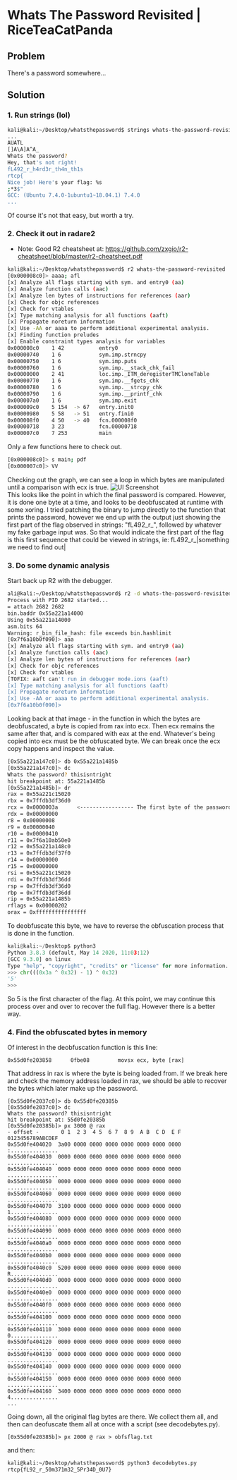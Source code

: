 # Whats The Password Revisited | RiceTeaCatPanda
## Problem
There's a password somewhere...

## Solution
### 1. Run strings (lol)
```bash
kali@kali:~/Desktop/whatsthepassword$ strings whats-the-password-revisited 
...
AUATL
[]A\A]A^A_
Whats the password? 
Hey, that's not right!
fL492_r_h4rd3r_th4n_th1s
rtcp{
Nice job! Here's your flag: %s
;*3$"
GCC: (Ubuntu 7.4.0-1ubuntu1~18.04.1) 7.4.0
...
```
Of course it's not that easy, but worth a try.

### 2. Check it out in radare2
 - Note: Good R2 cheatsheet at: https://github.com/zxgio/r2-cheatsheet/blob/master/r2-cheatsheet.pdf

 ```bash
 kali@kali:~/Desktop/whatsthepassword$ r2 whats-the-password-revisited 
[0x000008c0]> aaaa; afl
[x] Analyze all flags starting with sym. and entry0 (aa)
[x] Analyze function calls (aac)
[x] Analyze len bytes of instructions for references (aar)
[x] Check for objc references
[x] Check for vtables
[x] Type matching analysis for all functions (aaft)
[x] Propagate noreturn information
[x] Use -AA or aaaa to perform additional experimental analysis.
[x] Finding function preludes
[x] Enable constraint types analysis for variables
0x000008c0    1 42           entry0
0x00000740    1 6            sym.imp.strncpy
0x00000750    1 6            sym.imp.puts
0x00000760    1 6            sym.imp.__stack_chk_fail
0x00000000    2 41           loc.imp._ITM_deregisterTMCloneTable
0x00000770    1 6            sym.imp.__fgets_chk
0x00000780    1 6            sym.imp.__strcpy_chk
0x00000790    1 6            sym.imp.__printf_chk
0x000007a0    1 6            sym.imp.exit
0x000009c0    5 154  -> 67   entry.init0
0x00000980    5 58   -> 51   entry.fini0
0x000008f0    4 50   -> 40   fcn.000008f0
0x00000718    3 23           fcn.00000718
0x000007c0    7 253          main
```
Only a few functions here to check out.

```bash
[0x000008c0]> s main; pdf
[0x000007c0]> VV
```

Checking out the graph, we can see a loop in which bytes are manipulated until a comparison with ecx is true.
![UI Screenshot](graph.jpg)  
This looks like the point in which the final password is compared. However, it is done one byte at a time, and looks to be deobfuscated at runtime with some xoring. I tried patching the binary to jump directly to the function that prints the password, however we end up with the output just showing the first part of the flag observed in strings: "fL492_r_", followed by whatever my fake garbage input was. So that would indicate the first part of the flag is this first sequence that could be viewed in strings, ie: fL492_r_|something we need to find out|


### 3. Do some dynamic analysis
Start back up R2 with the debugger.
```bash
ali@kali:~/Desktop/whatsthepassword$ r2 -d whats-the-password-revisited 
Process with PID 2682 started...
= attach 2682 2682
bin.baddr 0x55a221a14000
Using 0x55a221a14000
asm.bits 64
Warning: r_bin_file_hash: file exceeds bin.hashlimit
[0x7f6a10b0f090]> aaa
[x] Analyze all flags starting with sym. and entry0 (aa)
[x] Analyze function calls (aac)
[x] Analyze len bytes of instructions for references (aar)
[x] Check for objc references
[x] Check for vtables
[TOFIX: aaft can't run in debugger mode.ions (aaft)
[x] Type matching analysis for all functions (aaft)
[x] Propagate noreturn information
[x] Use -AA or aaaa to perform additional experimental analysis.
[0x7f6a10b0f090]> 
```

Looking back at that image - in the function in which the bytes are deobfuscated, a byte is copied from rax into ecx. Then ecx remains the same after that, and is compared with eax at the end. Whatever's being copied into ecx must be the obfuscated byte. We can break once the ecx copy happens and inspect the value.
```bash
[0x55a221a147c0]> db 0x55a221a1485b
[0x55a221a147c0]> dc
Whats the password? thisisntright
hit breakpoint at: 55a221a1485b
[0x55a221a1485b]> dr
rax = 0x55a221c15020
rbx = 0x7ffdb3df36d0
rcx = 0x0000003a      <----------------- The first byte of the password
rdx = 0x00000000
r8 = 0x00000008
r9 = 0x00000040
r10 = 0x00000410
r11 = 0x7f6a10ab50e0
r12 = 0x55a221a148c0
r13 = 0x7ffdb3df37f0
r14 = 0x00000000
r15 = 0x00000000
rsi = 0x55a221c15020
rdi = 0x7ffdb3df36dd
rsp = 0x7ffdb3df36d0
rbp = 0x7ffdb3df36dd
rip = 0x55a221a1485b
rflags = 0x00000202
orax = 0xffffffffffffffff
```

To deobfuscate this byte, we have to reverse the obfuscation process that is done in the function.
```python
kali@kali:~/Desktop$ python3
Python 3.8.3 (default, May 14 2020, 11:03:12) 
[GCC 9.3.0] on linux
Type "help", "copyright", "credits" or "license" for more information.
>>> chr(((0x3a ^ 0x32) - 1) ^ 0x32)
'5'
>>>
```
So 5 is the first character of the flag. At this point, we may continue this process over and over to recover the full flag. However there is a better way.

### 4. Find the obfuscated bytes in memory
Of interest in the deobfuscation function is this line:
```
0x55d0fe203858      0fbe08         movsx ecx, byte [rax]
```
That address in rax is where the byte is being loaded from. If we break here and check the memory address loaded in rax, we should be able to recover the bytes which later make up the password.
```
[0x55d0fe2037c0]> db 0x55d0fe20385b
[0x55d0fe2037c0]> dc
Whats the password? thisisntright
hit breakpoint at: 55d0fe20385b
[0x55d0fe20385b]> px 3000 @ rax
- offset -       0 1  2 3  4 5  6 7  8 9  A B  C D  E F  0123456789ABCDEF
0x55d0fe404020  3a00 0000 0000 0000 0000 0000 0000 0000  :...............                                                                                                              
0x55d0fe404030  0000 0000 0000 0000 0000 0000 0000 0000  ................
0x55d0fe404040  0000 0000 0000 0000 0000 0000 0000 0000  ................
0x55d0fe404050  0000 0000 0000 0000 0000 0000 0000 0000  ................
0x55d0fe404060  0000 0000 0000 0000 0000 0000 0000 0000  ................
0x55d0fe404070  3100 0000 0000 0000 0000 0000 0000 0000  1...............
0x55d0fe404080  0000 0000 0000 0000 0000 0000 0000 0000  ................
0x55d0fe404090  0000 0000 0000 0000 0000 0000 0000 0000  ................
0x55d0fe4040a0  0000 0000 0000 0000 0000 0000 0000 0000  ................
0x55d0fe4040b0  0000 0000 0000 0000 0000 0000 0000 0000  ................
0x55d0fe4040c0  5200 0000 0000 0000 0000 0000 0000 0000  R...............
0x55d0fe4040d0  0000 0000 0000 0000 0000 0000 0000 0000  ................
0x55d0fe4040e0  0000 0000 0000 0000 0000 0000 0000 0000  ................
0x55d0fe4040f0  0000 0000 0000 0000 0000 0000 0000 0000  ................
0x55d0fe404100  0000 0000 0000 0000 0000 0000 0000 0000  ................
0x55d0fe404110  3000 0000 0000 0000 0000 0000 0000 0000  0...............
0x55d0fe404120  0000 0000 0000 0000 0000 0000 0000 0000  ................
0x55d0fe404130  0000 0000 0000 0000 0000 0000 0000 0000  ................
0x55d0fe404140  0000 0000 0000 0000 0000 0000 0000 0000  ................
0x55d0fe404150  0000 0000 0000 0000 0000 0000 0000 0000  ................
0x55d0fe404160  3400 0000 0000 0000 0000 0000 0000 0000  4...............
...
```
Going down, all the original flag bytes are there. We collect them all, and then can deofuscate them all at once with a script (see decodebytes.py).

```
[0x55d0fe20385b]> px 2000 @ rax > obfsflag.txt
```
and then:
```bash
kali@kali:~/Desktop/whatsthepassword$ python3 decodebytes.py 
rtcp{fL92_r_50m371m32_5Pr34D_0U7}
```